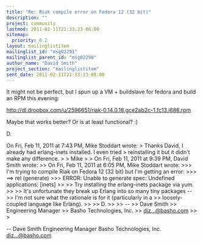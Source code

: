 ```yaml
---
title: "Re: Riak compile error on Fedora 12 (32 bit)"
description: ""
project: community
lastmod: 2011-02-11T21:33:23-08:00
sitemap:
  priority: 0.2
layout: mailinglistitem
mailinglist_id: "msg02291"
mailinglist_parent_id: "msg02290"
author_name: "David Smith"
project_section: "mailinglistitem"
sent_date: 2011-02-11T21:33:23-08:00
---
```



It might not be perfect, but I spun up a VM + buildslave for fedora
and build an RPM this evening:

http://dl.dropbox.com/u/2596651/riak-0.14.0.18.gce2ab2c-1.fc13.i686.rpm

Maybe that works better? Or is at least functional? :)

D.

On Fri, Feb 11, 2011 at 7:43 PM, Mike Stoddart  wrote:
&gt; Thanks David, I already had erlang-inets installed. I even tried
&gt; reinstalling it but it didn't make any difference.
&gt;
&gt; Mike
&gt;
&gt; On Fri, Feb 11, 2011 at 9:39 PM, David Smith  wrote:
&gt;&gt; On Fri, Feb 11, 2011 at 6:05 PM, Mike Stoddart  wrote:
&gt;&gt;&gt; I'm trying to compile Riak on Fedora 12 (32 bit) but I'm getting an error:
&gt;&gt;&gt; ==&gt; rel (generate)
&gt;&gt;&gt; ERROR: Unable to generate spec: Undefined applications: [inets]
&gt;&gt;
&gt;&gt; Try installing the erlang-inets package via yum.
&gt;&gt;
&gt;&gt; It's unfortunate they break up Erlang into so many tiny packages --
&gt;&gt; I'm not sure what the rationale is for it (particularly in a
&gt;&gt; loosely-coupled language like Erlang).
&gt;&gt;
&gt;&gt; D.
&gt;&gt;
&gt;&gt; --
&gt;&gt; Dave Smith
&gt;&gt; Engineering Manager
&gt;&gt; Basho Technologies, Inc.
&gt;&gt; diz...@basho.com
&gt;&gt;
&gt;

-- 
Dave Smith
Engineering Manager
Basho Technologies, Inc.
diz...@basho.com

